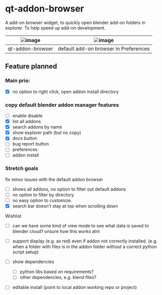 # qt-addon-browser
A add-on browser widget, to quickly open blender add-on folders in explorer.
To help speed up add-on development.

| ![image](https://github.com/hannesdelbeke/qt-addon-browser/assets/3758308/6406ff21-28eb-47fc-a9c5-e530c98789c1) | ![image](https://github.com/hannesdelbeke/qt-addon-browser/assets/3758308/9ce48dba-dc13-497e-9b16-9d380966bbd8) |
| -- | -- |
| qt-addon-browser  | default add-on browser in Preferences  | 

## Feature planned

### Main prio:
- [x] no option to right click, open addon install directory

### copy default blender addon manager features
- [ ] enable disable
- [x] list all addons
- [x] search addons by name
- [x] show explorer path (but no copy)
- [x] docs button
- [ ] bug report button
- [ ] preferences
- [ ] addon install

### Stretch goals
fix minor issues with the default addon browser 
- [ ] shows all addons, no option to filter out default addons
- [ ] no option to filter by directory
- [ ] no easy option to customize.
- [x] search bar doesn't stay at top when scrolling down

Wishlist
- [ ] can we have some kind of view mode to see what data is saved to blender cloud?
  unsure how this works atm
- [ ] support display (e.g. as red) even if addon not correctly installed. (e.g. when a folder with files is in the addon folder without a correct python script setup)
- [ ] show dependencies
	- [ ] python libs based on requirements?
	- [ ] other dependencies, e.g. blend files?
- [ ] editable install (point to local addon working repo or project)

